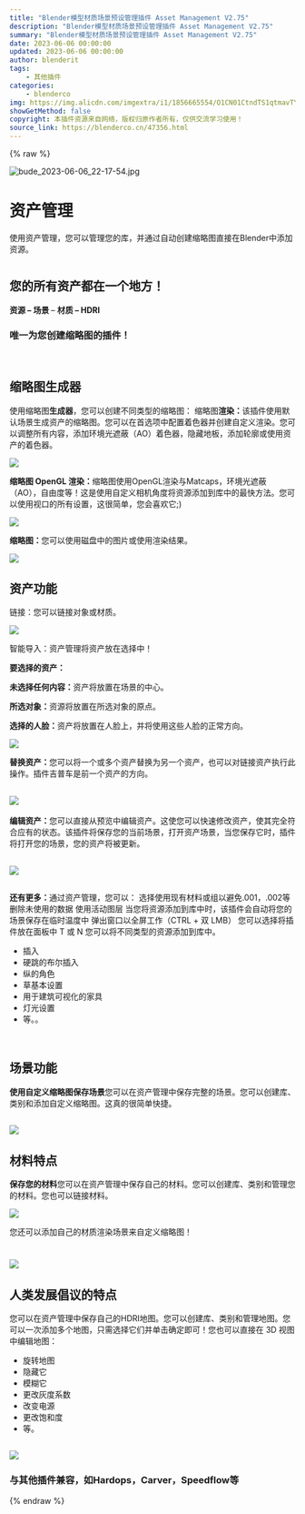 ```yaml
---
title: "Blender模型材质场景预设管理插件 Asset Management V2.75"
description: "Blender模型材质场景预设管理插件 Asset Management V2.75"
summary: "Blender模型材质场景预设管理插件 Asset Management V2.75"
date: 2023-06-06 00:00:00
updated: 2023-06-06 00:00:00
author: blenderit
tags: 
    - 其他插件
categories:
    - blenderco
img: https://img.alicdn.com/imgextra/i1/1856665554/O1CN01CtndTS1qtmavTYvE7_!!1856665554.jpg
showGetMethod: false
copyright: 本插件资源来自网络，版权归原作者所有，仅供交流学习使用！
source_link: https://blenderco.cn/47356.html
---
```


{% raw %}
<p><img class="aligncenter" src="https://img.alicdn.com/imgextra/i1/1856665554/O1CN01CtndTS1qtmavTYvE7_!!1856665554.jpg" alt="bude_2023-06-06_22-17-54.jpg"></p><h1>资产管理</h1><p>使用资产管理，您可以管理您的库，并通过自动创建缩略图直接在Blender中添加资源。</p><h1></h1><h2>您的所有资产都在一个地方！</h2><p><strong>资源 </strong><strong>– 场景 </strong>– <strong>材质 – </strong><strong>HDRI</strong></p><h3>唯一为您创建缩略图的插件！</h3><p> </p><h2>缩略图生成器</h2><p>使用缩略图<strong>生成器</strong>，您可以创建不同类型的缩略图： 缩略图<strong>渲染：</strong>该插件使用默认场景生成资产的缩略图。您可以在首选项中配置着色器并创建自定义渲染。您可以调整所有内容，添加环境光遮蔽（AO）着色器，隐藏地板，添加轮廓或使用资产的着色器。</p><p><img class="fr-dib" src="https://s3.amazonaws.com/markets-rails/uploads%2F1491739159946-render_possibilities.png"></p><p><strong>缩略图 OpenGL 渲染：</strong>缩略图使用OpenGL渲染与Matcaps，环境光遮蔽（AO），自由度等！这是使用自定义相机角度将资源添加到库中的最快方法。您可以使用视口的所有设置，这很简单，您会喜欢它;)</p><p><img class="fr-fic fr-dib" src="https://s3.amazonaws.com/markets-rails/uploads%2F1543318782241-ogl_render.gif"></p><p><strong>缩略图：</strong>您可以使用磁盘中的图片或使用渲染结果。</p><p><img class="fr-dib" src="https://s3.amazonaws.com/markets-rails/uploads%2F1491739190082-on_disk.jpg"></p><h2></h2><h2>资产功能</h2><p>链接：您可以链接对象或材质。</p><p><img class="fr-fic fr-dib" src="https://s3.amazonaws.com/markets-rails/uploads%2F1543318822906-link.gif"></p><p>智能导入：资产管理将资产放在选择中！</p><p><strong>要选择的资产：</strong><strong> </strong></p><p><strong>未选择任何内容：</strong>资产将放置在场景的中心。</p><p><strong>所选对象：</strong>资源将放置在所选对象的原点。</p><p><strong>选择的人脸：</strong>资产将放置在人脸上，并将使用这些人脸的正常方向。</p><p><img class="fr-dib" src="https://s3.amazonaws.com/markets-rails/uploads%2F1491738779710-asset_to_selection.gif"></p><p><strong>替换资产：</strong>您可以将一个或多个资产替换为另一个资产，也可以对链接资产执行此操作。插件吉普车是前一个资产的方向。</p><h2><img class="fr-fic fr-dib" src="https://s3.amazonaws.com/markets-rails/uploads%2F1543318861110-asset_management_replace_assets.gif"></h2><p><strong>编辑资产：</strong>您可以直接从预览中编辑资产。这使您可以快速修改资产，使其完全符合应有的状态。该插件将保存您的当前场景，打开资产场景，当您保存它时，插件将打开您的场景，您的资产将被更新。</p><h2><img class="fr-dib" src="https://s3.amazonaws.com/markets-rails/uploads%2F1491738846805-asset_management_edit_assets.gif"></h2><h2></h2><p><strong>还有更多：</strong>通过资产管理，您可以： 选择使用现有材料或组以避免.001，.002等 删除未使用的数据 使用活动图层 当您将资源添加到库中时，该插件会自动将您的场景保存在临时温度中 弹出窗口以全屏工作（CTRL + 双 LMB） 您可以选择将插件放在面板中 T 或 N 您可以将不同类型的资源添加到库中。</p><ul>
<li>插入</li>
<li>硬跳的布尔插入</li>
<li>纵的角色</li>
<li>草基本设置</li>
<li>用于建筑可视化的家具</li>
<li>灯光设置</li>
<li>等。。</li>
</ul><p> </p><h2>场景功能</h2><p><strong>使用自定义缩略图保存场景</strong>您可以在资产管理中保存完整的场景。您可以创建库、类别和添加自定义缩略图。这真的很简单快捷。</p><h2><img class="fr-fic fr-dib" src="https://s3.amazonaws.com/markets-rails/uploads%2F1543318648261-save_scenes.jpg"></h2><h2>材料特点</h2><p><strong>保存您的材料</strong>您可以在资产管理中保存自己的材料。您可以创建库、类别和管理您的材料。您也可以链接材料。</p><p><img class="fr-dib" src="https://s3.amazonaws.com/markets-rails/uploads%2F1491738906830-asset_management_materials_1.jpg"></p><p>您还可以添加自己的材质渲染场景来自定义缩略图！</p><h1><img class="fr-dib" src="https://s3.amazonaws.com/markets-rails/uploads%2F1491738916490-asset_management_materials_2.jpg"></h1><h2>人类发展倡议的特点</h2><p>您可以在资产管理中保存自己的HDRI地图。您可以创建库、类别和管理地图。您可以一次添加多个地图，只需选择它们并单击确定即可！您也可以直接在 3D 视图中编辑地图：</p><ul>
<li>旋转地图</li>
<li>隐藏它</li>
<li>模糊它</li>
<li>更改灰度系数</li>
<li>改变电源</li>
<li>更改饱和度</li>
<li>等。</li>
</ul><h2><img class="fr-dib" src="https://s3.amazonaws.com/markets-rails/uploads%2F1491738939752-save_hdri.jpg"></h2><h3>与其他插件兼容，如Hardops，Carver，Speedflow等</h3>
<div style="display: none">blenderco</div>
{% endraw %}